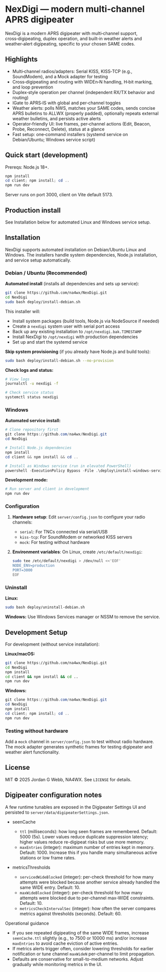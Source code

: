 # NexDigi — modern multi‑channel APRS digipeater

NexDigi is a modern APRS digipeater with multi‑channel support, cross‑digipeating, duplex operation, and built‑in weather alerts and weather‑alert digipeating, specific to your chosen SAME codes.

## Highlights

- Multi‑channel radios/adapters: Serial KISS, KISS‑TCP (e.g., SoundModem), and a Mock adapter for testing
- Cross‑digipeating and routing with WIDEn‑N handling, H‑bit marking, and loop prevention
- Duplex‑style operation per channel (independent RX/TX behavior and routing)
- IGate to APRS‑IS with global and per‑channel toggles
- Weather alerts: polls NWS, matches your SAME codes, sends concise APRS bulletins to ALLWX (properly padded), optionally repeats external weather bulletins, and persists active alerts
- Operator‑friendly UI: live frames, per‑channel actions (Edit, Beacon, Probe, Reconnect, Delete), status at a glance
- Fast setup: one‑command installers (systemd service on Debian/Ubuntu; Windows service script)

## Quick start (development)

Prereqs: Node.js 18+.

```powershell
npm install
cd client; npm install; cd ..
npm run dev
```

Server runs on port 3000, client on Vite default 5173.

## Production install

See Installation below for automated Linux and Windows service setup.

## Installation

NexDigi supports automated installation on Debian/Ubuntu Linux and Windows. The installers handle system dependencies, Node.js installation, and service setup automatically.

### Debian / Ubuntu (Recommended)

**Automated install** (installs all dependencies and sets up service):

```bash
git clone https://github.com/na4wx/NexDigi.git
cd NexDigi
sudo bash deploy/install-debian.sh
```

This installer will:
- Install system packages (build tools, Node.js via NodeSource if needed)
- Create a `nexdigi` system user with serial port access
- Back up any existing installation to `/opt/nexdigi.bak.TIMESTAMP`
- Install NexDigi to `/opt/nexdigi` with production dependencies
- Set up and start the systemd service

**Skip system provisioning** (if you already have Node.js and build tools):

```bash
sudo bash deploy/install-debian.sh --no-provision
```

**Check logs and status:**

```bash
# View logs
journalctl -u nexdigi -f

# Check service status
systemctl status nexdigi
```

### Windows

**Automated service install:**

```powershell
# Clone repository first
git clone https://github.com/na4wx/NexDigi.git
cd NexDigi

# Install Node.js dependencies
npm install
cd client && npm install && cd ..

# Install as Windows service (run in elevated PowerShell)
powershell -ExecutionPolicy Bypass -File .\deploy\install-windows-service.ps1
```

**Development mode:**

```powershell
# Run server and client in development
npm run dev
```

### Configuration

1. **Hardware setup**: Edit `server/config.json` to configure your radio channels:
   - `serial`: For TNCs connected via serial/USB
   - `kiss-tcp`: For SoundModem or networked KISS servers  
   - `mock`: For testing without hardware

2. **Environment variables**: On Linux, create `/etc/default/nexdigi`:
   ```bash
   sudo tee /etc/default/nexdigi > /dev/null <<'EOF'
   NODE_ENV=production
   PORT=3000
   EOF
   ```

### Uninstall

**Linux:**
```bash
sudo bash deploy/uninstall-debian.sh
```

**Windows:** Use Windows Services manager or NSSM to remove the service.

## Development Setup

For development (without service installation):

**Linux/macOS:**
```bash
git clone https://github.com/na4wx/NexDigi.git
cd NexDigi
npm install
cd client && npm install && cd ..
npm run dev
```

**Windows:**
```powershell
git clone https://github.com/na4wx/NexDigi.git
cd NexDigi
npm install
cd client; npm install; cd ..
npm run dev
```

### Testing without hardware

Add a `mock` channel in `server/config.json` to test without radio hardware. The mock adapter generates synthetic frames for testing digipeater and weather alert functionality.

## License

MIT © 2025 Jordan G Webb, NA4WX. See `LICENSE` for details.

## Digipeater configuration notes

A few runtime tunables are exposed in the Digipeater Settings UI and persisted to `server/data/digipeaterSettings.json`.

- seenCache
   - `ttl` (milliseconds): how long seen frames are remembered. Default: 5000 (5s). Lower values reduce duplicate suppression latency; higher values reduce re-digipeat risks but use more memory.
   - `maxEntries` (integer): maximum number of entries kept in memory. Default: 1000. Increase this if you handle many simultaneous active stations or low frame rates.

- metricsThresholds
   - `servicedWideBlocked` (integer): per-check threshold for how many attempts were blocked because another service already handled the same WIDE entry. Default: 10.
   - `maxWideBlocked` (integer): per-check threshold for how many attempts were blocked due to per-channel max-WIDE constraints. Default: 10.
   - `metricsCheckIntervalSec` (integer): how often the server compares metrics against thresholds (seconds). Default: 60.

Operational guidance
- If you see repeated digipeating of the same WIDE frames, increase `seenCache.ttl` slightly (e.g., to 7500 or 10000 ms) and/or increase `maxEntries` to avoid cache eviction of active entries.
- If metrics alerts trigger often, consider lowering thresholds for earlier notification or tune channel `maxWideN` per-channel to limit propagation.
- Defaults are conservative for small-to-medium networks. Adjust gradually while monitoring metrics in the UI.



